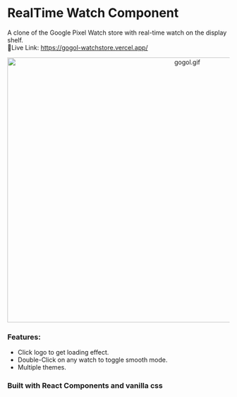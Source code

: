 # RealTime Watch Component
A clone of the Google Pixel Watch store with real-time watch on the display shelf.  
🔗Live Link: https://gogol-watchstore.vercel.app/
<p align="center"><img src="https://github.com/humzasadiq/RealTime-GooglePixelWatch/blob/main/gogol.gif?raw=true" width="800" height="600" alt="gogol.gif"></p>

### Features:
- Click logo to get loading effect.
- Double-Click on any watch to toggle smooth mode.
- Multiple themes.

### Built with React Components and vanilla css
